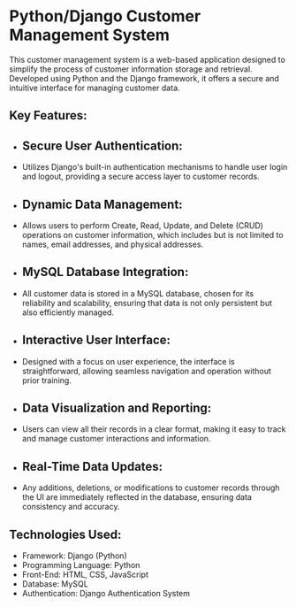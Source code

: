 # Python/Django Customer Management System

This customer management system is a web-based application designed to simplify the process of customer information storage and retrieval. Developed using Python and the Django framework, it offers a secure and intuitive interface for managing customer data.

## Key Features:

- ## Secure User Authentication:
-   Utilizes Django's built-in authentication mechanisms to handle user login and logout, providing a secure access layer to customer records.

- ## Dynamic Data Management:
-   Allows users to perform Create, Read, Update, and Delete (CRUD) operations on customer information, which includes but is not limited to names, email addresses, and physical addresses.

- ## MySQL Database Integration:
-   All customer data is stored in a MySQL database, chosen for its reliability and scalability, ensuring that data is not only persistent but also efficiently managed.

- ## Interactive User Interface:
-   Designed with a focus on user experience, the interface is straightforward, allowing seamless navigation and operation without prior training.

- ## Data Visualization and Reporting:
-   Users can view all their records in a clear format, making it easy to track and manage customer interactions and information.

- ## Real-Time Data Updates:
-   Any additions, deletions, or modifications to customer records through the UI are immediately reflected in the database, ensuring data consistency and accuracy.

## Technologies Used:

- Framework: Django (Python)
- Programming Language: Python
- Front-End: HTML, CSS, JavaScript
- Database: MySQL
- Authentication: Django Authentication System
